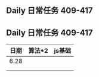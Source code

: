 ## Daily 日常任务 409-417

## Daily 日常任务 409-417

| 日期 | 算法*2 | js基础 |
| ---- | ------ | ------ |
| 6.28 |        |        |
|      |        |        |
|      |        |        |

